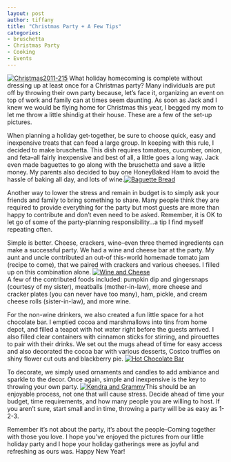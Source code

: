 ```yaml
---
layout: post
author: tiffany
title: "Christmas Party + A Few Tips"
categories: 
- bruschetta
- Christmas Party
- Cooking
- Events
---
```


[![](jekyll_uploads/2012/01/Christmas2011-215-e1325875811866-325x489.jpg "Christmas2011-215")](http://www.sweetpeonies.com/2012/01/christmas-party-a-few-tips/christmas2011-215/) What holiday homecoming is complete without dressing up at least once for a Christmas party? Many individuals are put off by throwing their own party because, let’s face it, organizing an event on top of work and family can at times seem daunting. As soon as Jack and I knew we would be flying home for Christmas this year, I begged my mom to let me throw a little shindig at their house. These are a few of the set-up pictures.

When planning a holiday get-together, be sure to choose quick, easy and inexpensive treats that can feed a large group. In keeping with this rule, I decided to make bruschetta. This dish requires tomatoes, cucumber, onion, and feta–all fairly inexpensive and best of all, a little goes a long way. Jack even made baguettes to go along with the bruschetta and save a little money. My parents also decided to buy one HoneyBaked Ham to avoid the hassle of baking all day, and lots of wine.[![](jekyll_uploads/2012/01/Christmas2011-2901-325x215.jpg "Baguette Bread")](http://www.sweetpeonies.com/2012/01/christmas-party-a-few-tips/christmas2011-290-2/)

Another way to lower the stress and remain in budget is to simply ask your friends and family to bring something to share. Many people think they are required to provide everything for the party but most guests are more than happy to contribute and don’t even need to be asked. Remember, it is OK to let go of some of the party-planning responsibility…a tip I find myself repeating often.

Simple is better. Cheese, crackers, wine–even three themed ingredients can make a successful party. We had a wine and cheese bar at the party. My aunt and uncle contributed an out-of this-world homemade tomato jam (recipe to come), that we paired with crackers and various cheeses. I filled up on this combination alone. [![](jekyll_uploads/2012/01/Christmas2011-283-325x217.jpg "Wine and Cheese")](http://www.sweetpeonies.com/2012/01/christmas-party-a-few-tips/christmas2011-283/)  
A few of the contributed foods included: pumpkin dip and gingersnaps (courtesy of my sister), meatballs (mother-in-law), more cheese and cracker plates (you can never have too many), ham, pickle, and cream cheese rolls (sister-in-law), and more wine.

For the non-wine drinkers, we also created a fun little space for a hot chocolate bar. I emptied cocoa and marshmallows into tins from home depot, and filled a teapot with hot water right before the guests arrived. I also filled clear containers with cinnamon sticks for stirring, and pirouettes to pair with their drinks. We set out the mugs ahead of time for easy access and also decorated the cocoa bar with various desserts, Costco truffles on shiny flower cut outs and blackberry pie. [![](jekyll_uploads/2012/01/Christmas2011-277-575x208.jpg "Hot Chocolate Bar")](http://www.sweetpeonies.com/2012/01/christmas-party-a-few-tips/christmas2011-277/)

To decorate, we simply used ornaments and candles to add ambiance and sparkle to the decor. Once again, simple and inexpensive is the key to throwing your own party. [![](jekyll_uploads/2012/01/Christmas2011-604-325x434.jpg "Kendra and Grammy")](http://www.sweetpeonies.com/2012/01/christmas-party-a-few-tips/christmas2011-604/)This should be an enjoyable process, not one that will cause stress. Decide ahead of time your budget, time requirements, and how many people you are willing to host. If you aren’t sure, start small and in time, throwing a party will be as easy as 1-2-3\.

Remember it’s not about the party, it’s about the people–Coming together with those you love. I hope you’ve enjoyed the pictures from our little holiday party and I hope your holiday gatherings were as joyful and refreshing as ours was. Happy New Year!